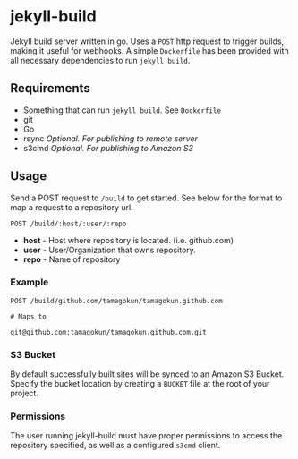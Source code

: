 jekyll-build
============

Jekyll build server written in go. Uses a `POST` http request to trigger builds, making it useful for webhooks. A simple `Dockerfile` has been provided with all necessary dependencies to run `jekyll build`.

Requirements
----

* Something that can run `jekyll build`. See `Dockerfile`
* git
* Go
* rsync _Optional. For publishing to remote server_
* s3cmd _Optional. For publishing to Amazon S3_

Usage
----

Send a POST request to `/build` to get started. See below for the format to map a request to a repository url.

`POST /build/:host/:user/:repo`

* __host__ - Host where repository is located. (i.e. github.com)
* __user__ - User/Organization that owns repository.
* __repo__ - Name of repository

### Example

```
POST /build/github.com/tamagokun/tamagokun.github.com

# Maps to

git@github.com:tamagokun/tamagokun.github.com.git
```

### S3 Bucket

By default successfully built sites will be synced to an Amazon S3 Bucket. Specify the bucket location by creating a `BUCKET` file at the root of your project.

### Permissions

The user running jekyll-build must have proper permissions to access the repository specified, as well as a configured `s3cmd` client.
